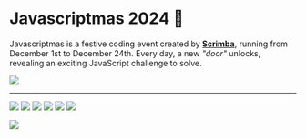 # Javascriptmas 2024 🎄

Javascriptmas is a festive coding event created by [**Scrimba**](https://scrimba.com/home), running from December 1st to December 24th. Every day, a new *"door"* unlocks, revealing an exciting JavaScript challenge to solve.

![](./assets/images/hero.avif)

***

[![](./assets/images/day-01.avif)](./day-01/README.md)
[![](./assets/images/day-02.avif)](./day-02/README.md)
[![](./assets/images/day-03.avif)](./day-03/README.md)
[![](./assets/images/day-04.avif)](./day-04/README.md)
[![](./assets/images/day-05.avif)](./day-05/README.md)
[![](./assets/images/day-06.avif)](./day-06/README.md)
<!--  -->
[![](./assets/images/day-09.avif)](./day-09/README.md)

